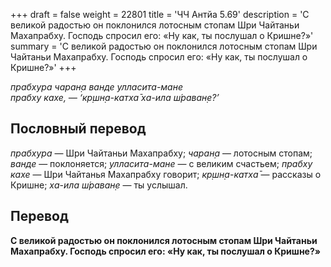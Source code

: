 +++
draft = false
weight = 22801
title = 'ЧЧ Антйа 5.69'
description = 'С великой радостью он поклонился лотосным стопам Шри Чайтаньи Махапрабху. Господь спросил его: «Ну как, ты послушал о Кришне?»'
summary = 'С великой радостью он поклонился лотосным стопам Шри Чайтаньи Махапрабху. Господь спросил его: «Ну как, ты послушал о Кришне?»'
+++

_прабхура чаран̣а ванде улласита-мане  
прабху кахе, — ‘кр̣шн̣а-катха̄ ха-ила ш́раван̣е?’_

## Пословный перевод

_прабхура_ — Шри Чайтаньи Махапрабху; _чаран̣а_ — лотосным стопам; _ванде_ — поклоняется; _улласита_\-_мане_ — с великим счастьем; _прабху_ _кахе_ — Шри Чайтанья Махапрабху говорит; _кр̣шн̣а_\-_катха̄_ — рассказы о Кришне; _ха_\-_ила_ _ш́раван̣е_ — ты услышал.

## Перевод

**С великой радостью он поклонился лотосным стопам Шри Чайтаньи Махапрабху. Господь спросил его: «Ну как, ты послушал о Кришне?»**

